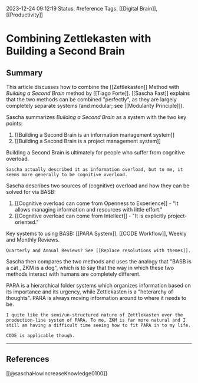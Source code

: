 2023-12-24 09:12:19
Status: #reference
Tags: [[Digital Brain]], [[Productivity]]
# Combining Zettlekasten with Building a Second Brain

## Summary
This article discusses how to combine the [[Zettlekasten]] Method with *Building a Second Brain* method by [[Tiago Forte]]. [[Sascha Fast]] explains that the two methods can be combined "perfectly", as they are largely completely separate systems (and modular; see [[Modularity Principle]]).

Sascha summarizes *Building a Second Brain* as a system with the two key points:
1. [[Building a Second Brain is an information management system]]
2. [[Building a Second Brain is a project management system]]

Building a Second Brain is ultimately for people who suffer from cognitive overload. 

```ad-note
Sascha actually described it as information overload, but to me, it seems more generally to be cognitive overload.
```

Sascha describes two sources of (cognitive) overload and how they can be solved for via BASB:
1. [[Cognitive overload can come from Openness to Experience]] - "It allows managing information and resources with little effort."
2. [[Cognitive overload can come from Intellect]] - "It is explicitly project-oriented."

Key systems to using BASB:
[[PARA System]], [[CODE Workflow]], Weekly and Monthly Reviews.

```ad-question
Quarterly and Annual Reviews? See [[Replace resolutions with themes]].

```
 
Sascha then compares the two methods and uses the analogy that "BASB is a cat , ZKM is a dog", which is to say that the way in which these two methods interact with humans are completely different. 

PARA is a hierarchical folder systems which organizes information based on its importance and its urgency, while Zettlekasten is a "heterarchy of thoughts". PARA is always moving information around to where it needs to be.

```ad-note
I quite like the semi/un-structured nature of Zettlekasten over the production-line system of PARA. To me, ZKM is far more natural and I still am having a difficult time seeing how to fit PARA in to my life.

CODE is applicable though.
```


---

## References
[[@saschaHowIncreaseKnowledge0100]]